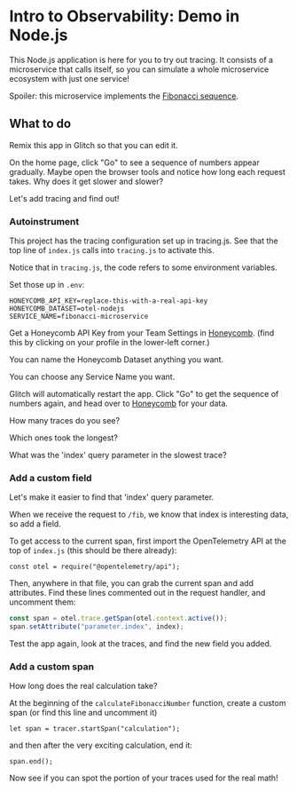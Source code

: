 # Intro to Observability: Demo in Node.js

This Node.js application is here for you to try out tracing.
It consists of a microservice that calls itself,
so you can simulate a whole microservice ecosystem with just one service!

Spoiler: this microservice implements the <a href="https://en.wikipedia.org/wiki/Fibonacci_number">Fibonacci sequence</a>.

## What to do

Remix this app in Glitch so that you can edit it.

On the home page, click "Go" to see a sequence of numbers appear gradually.
Maybe open the browser tools and notice how long each request takes.
Why does it get slower and slower?

Let's add tracing and find out!

### Autoinstrument

This project has the tracing configuration set up in tracing.js.
See that the top line of `index.js` calls into `tracing.js` to activate this.

Notice that in `tracing.js`, the code refers to some environment variables.

Set those up in `.env`:

```
HONEYCOMB_API_KEY=replace-this-with-a-real-api-key
HONEYCOMB_DATASET=otel-nodejs
SERVICE_NAME=fibonacci-microservice
```

Get a Honeycomb API Key from your Team Settings in [Honeycomb](https://ui.honeycomb.io). (find this by clicking on your profile in the lower-left corner.)

You can name the Honeycomb Dataset anything you want.

You can choose any Service Name you want.

Glitch will automatically restart the app. Click "Go" to get the sequence of
numbers again, and head over to [Honeycomb](https://ui.honeycomb.io) for your data.

How many traces do you see?

Which ones took the longest?

What was the 'index' query parameter in the slowest trace?

### Add a custom field

Let's make it easier to find that 'index' query parameter.

When we receive the request to `/fib`, we know that index is interesting data,
so add a field.

To get access to the current span, first import the OpenTelemetry API at the
top of `index.js` (this should be there already):

`const otel = require("@opentelemetry/api");`

Then, anywhere in that file, you can grab the current span and add attributes.
Find these lines commented out in the request handler, and uncomment them:

```js
const span = otel.trace.getSpan(otel.context.active());
span.setAttribute("parameter.index", index);
```

Test the app again, look at the traces, and find the new field you added.

### Add a custom span

How long does the real calculation take?

At the beginning of the `calculateFibonacciNumber` function, create a custom span (or find this line and uncomment it)

`let span = tracer.startSpan("calculation");`

and then after the very exciting calculation, end it:

`span.end();`

Now see if you can spot the portion of your traces used for the real math!
